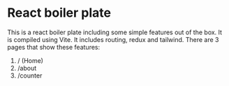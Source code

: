# React boiler plate
This is a react boiler plate including some simple features out of the box. It is compiled using Vite.
It includes routing, redux and tailwind. There are 3 pages that show these features:
1. / (Home)
2. /about
3. /counter
